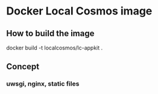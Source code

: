 # Docker Local Cosmos image

## How to build the image
docker build -t localcosmos/lc-appkit .

## Concept
### uwsgi, nginx, static files
